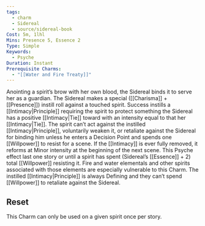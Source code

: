 ```yaml
---
tags:
  - charm
  - Sidereal
  - source/sidereal-book
Cost: 5m, 1lhl
Mins: Presence 5, Essence 2
Type: Simple
Keywords:
  - Psyche
Duration: Instant
Prerequisite Charms:
  - "[[Water and Fire Treaty]]"
---
```

Anointing a spirit’s brow with her own blood, the Sidereal binds it to serve her as a guardian. The Sidereal makes a special ([[Charisma]] + [[Presence]]) instill roll against a touched spirit. Success instills a [[Intimacy|Principle]] requiring the spirit to protect something the Sidereal has a positive [[Intimacy|Tie]] toward with an intensity equal to that her [[Intimacy|Tie]]. The spirit can’t act against the instilled [[Intimacy|Principle]], voluntarily weaken it, or retaliate against the Sidereal for binding him unless he enters a Decision Point and spends one [[Willpower]] to resist for a scene. If the [[Intimacy]] is ever fully removed, it reforms at Minor intensity at the beginning of the next scene. This Psyche effect last one story or until a spirit has spent (Sidereal’s [[Essence]] + 2) total [[Willpower]] resisting it. Fire and water elementals and other spirits associated with those elements are especially vulnerable to this Charm. The instilled [[Intimacy|Principle]] is always Defining and they can’t spend [[Willpower]] to retaliate against the Sidereal. 
## Reset
This Charm can only be used on a given spirit once per story. 
